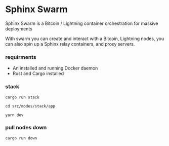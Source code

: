 # Sphinx Swarm

Sphinx Swarm is a Bitcoin / Lightning container orchestration for massive deployments

With swarm you can create and interact with a Bitcoin, Lightning nodes, you can also spin up a Sphinx relay containers, and proxy servers.

### requirments

 - An installed and running Docker daemon
 - Rust and Cargo installed
 
### stack

`cargo run stack`

`cd src/modes/stack/app`

`yarn dev`

### pull nodes down

`cargo run down`
